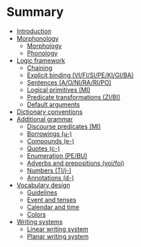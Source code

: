 # Summary

- [Introduction](introduction.md)
- [Morphonology]()
  - [Morphology](morphonology/morphology.md)
  - [Phonology](morphonology/phonology.md)
- [Logic framework](logic/intro.md)
  - [Chaining](logic/chaining.md)
  - [Explicit binding (VI/FI/SI/PE/KI/GI/BA)](logic/explicit_binding.md)
  - [Sentences (A/O/NI/RA/RI/PO)](logic/sentences.md)
  - [Logical primitives (MI)](logic/primitives.md)
  - [Predicate transformations (ZI/BI)](logic/transformations.md)
  - [Default arguments](logic/default.md)
- [Dictionary conventions](dictionary_conventions.md)
- [Additional grammar]()
  - [Discourse predicates (MI)](grammar/discourse.md)
  - [Borrowings (u-)](grammar/borrowings.md)
  - [Compounds (e-)](grammar/compounds.md)
  - [Quotes (c-)](grammar/quotes.md)
  - [Enumeration (PE/BU)](grammar/enum.md)
  - [Adverbs and prepositions (voi/foi)](grammar/adverbs.md)
  - [Numbers (TI/j-)](grammar/numbers.md)
  - [Annotations (d-)](grammar/annotations.md)
- [Vocabulary design]()
  - [Guidelines](vocabulary/guidelines.md)
  - [Event and tenses](vocabulary/event_tenses.md)
  - [Calendar and time](vocabulary/calendar_time.md)
  - [Colors](vocabulary/colors.md)
- [Writing systems](writing/intro.md)
  - [Linear writing system](writing/linear.md)
  - [Planar writing system]()
<!--
TODO: Lots of things to change, mainly around unique identifiers not using "zai" but instead
storing a set of used identifiers in the context, with a predicate to generate a new one (to be
assigned to a pred with BO) and immediately store it in that set.

- [Eberban from scratch](from_scratch/intro.md)
- [Syntaxic sugar]()
  - [Identifiers (zai)](from_scratch/sugar/zai.md)
  - [Lists (bu)]()
- [From core to complete grammar]()
  - [Few simple predicates](from_scratch/core_to_complete/simple.md)
  - [Pairs](from_scratch/core_to_complete/pairs.md)
  - [Identifiers](from_scratch/core_to_complete/idents.md)
  - [Sets](from_scratch/core_to_complete/sets.md)
  - [Lists](from_scratch/core_to_complete/lists.md)
  - [Maps](from_scratch/core_to_complete/maps.md)
  - [Time](from_scratch/core_to_complete/time.md)
  - [Natural numbers]()
  - [Integer numbers]()
  - [Real numbers]()
  - [Letters and words]()
- [Extended vocabulary]()
-->